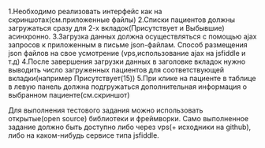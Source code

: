 1.Необходимо реализовать интерфейс как на скриншотах(см.приложенные файлы)
2.Списки пациентов должны загружаться сразу для 2-х вкладок(Присутствует и Выбывшие) асинхронно.
3.Загрузка данных должна осуществляться с помощью ajax запросов к приложенным в письме json-файлам. Способ размещения json файлов на свое усмотрение (vps,использование ajax на jsfiddle и т.д)
4.После завершения загрузки данных в заголовке вкладок нужно выводить число загруженных пациентов для соответствующей вкладки(например Присутствует(15))
5.При клике на пациенте в таблице в левую панель должна подгружаться дополнительная информация о выбранном пациенте(см.скриншот)
 
Для выполнения тестового задания можно использовать открытые(open source) библиотеки и фреймворки. Само выполненное задание должно быть доступно либо через vps(+ исходники на github), либо на каком-нибудь сервисе типа jsfiddle.